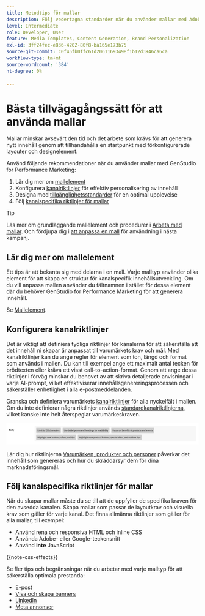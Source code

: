 ```yaml
---
title: Metodtips för mallar
description: Följ vedertagna standarder när du använder mallar med Adobe GenStudio for Performance Marketing.
level: Intermediate
role: Developer, User
feature: Media Templates, Content Generation, Brand Personalization
exl-id: 3ff24fec-e836-4202-80f8-ba165e173b75
source-git-commit: c0f45fb0ffc61d20611693498f1b12d3946ca6ca
workflow-type: tm+mt
source-wordcount: '384'
ht-degree: 0%

---
```


# Bästa tillvägagångssätt för att använda mallar

Mallar minskar avsevärt den tid och det arbete som krävs för att generera nytt innehåll genom att tillhandahålla en startpunkt med förkonfigurerade layouter och designelement.

Använd följande rekommendationer när du använder mallar med GenStudio for Performance Marketing:

1. Lär dig mer om [mallelement](#know-about-template-elements)
1. Konfigurera [kanalriktlinjer](#configure-channel-guidelines) för effektiv personalisering av innehåll
1. Designa med [tillgänglighetsstandarder](accessibility-for-templates.md) för en optimal upplevelse
1. Följ [kanalspecifika riktlinjer för mallar](#follow-channel-specific-template-guidelines)

>[!TIP]
>
>Läs mer om grundläggande mallelement och procedurer i [Arbeta med mallar](use-templates.md). Och fördjupa dig i [att anpassa en mall](customize-template.md) för användning i nästa kampanj.

## Lär dig mer om mallelement

Ett tips är att bekanta sig med delarna i en mall. Varje malltyp använder olika element för att skapa en struktur för kanalspecifik innehållsutveckling. Om du vill anpassa mallen använder du fältnamnen i stället för dessa element där du behöver GenStudio for Performance Marketing för att generera innehåll.

Se [Mallelement](use-templates.md#template-elements).

## Konfigurera kanalriktlinjer

Det är viktigt att definiera tydliga riktlinjer för kanalerna för att säkerställa att det innehåll ni skapar är anpassat till varumärkets krav och mål. Med kanalriktlinjer kan du ange regler för element som ton, längd och format som används i mallen. Du kan till exempel ange ett maximalt antal tecken för brödtexten eller kräva ett visst call-to-action-format. Genom att ange dessa riktlinjer i förväg minskar du behovet av att skriva detaljerade anvisningar i varje AI-prompt, vilket effektiviserar innehållsgenereringsprocessen och säkerställer enhetlighet i alla e-postmeddelanden.

Granska och definiera varumärkets [kanalriktlinjer](/help/user-guide/guidelines/brands.md#channel-guidelines) för alla nyckelfält i mallen. Om du inte definierar några riktlinjer används [standardkanalriktlinjerna](/help/user-guide/guidelines/brands.md#default-channel-guidelines), vilket kanske inte helt återspeglar varumärkeskraven.

![Specifikationer för brödtext](/help/assets/channel-email-body.png)

Lär dig hur riktlinjerna [Varumärken, produkter och personer](/help/user-guide/guidelines/overview.md) påverkar det innehåll som genereras och hur du skräddarsyr dem för dina marknadsföringsmål.

## Följ kanalspecifika riktlinjer för mallar

När du skapar mallar måste du se till att de uppfyller de specifika kraven för den avsedda kanalen. Skapa mallar som passar de layoutkrav och visuella krav som gäller för varje kanal. Det finns allmänna riktlinjer som gäller för alla mallar, till exempel:

- Använd rena och responsiva HTML och inline CSS
- Använda Adobe- eller Google-teckensnitt
- Använd **inte** JavaScript

{{note-css-effects}}

Se fler tips och begränsningar när du arbetar med varje malltyp för att säkerställa optimala prestanda:

- [E-post](/help/user-guide/templates/email-template.md)
- [Visa och skapa banners](/help/user-guide/templates/display-template.md)
- [LinkedIn](/help/user-guide/templates/linkedin-template.md)
- [Meta annonser](/help/user-guide/templates/meta-template.md)

